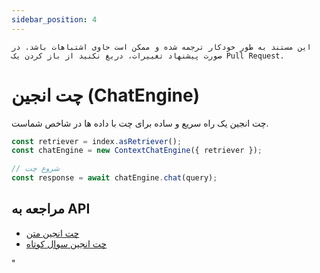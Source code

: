 ```yaml
---
sidebar_position: 4
---
```


`این مستند به طور خودکار ترجمه شده و ممکن است حاوی اشتباهات باشد. در صورت پیشنهاد تغییرات، دریغ نکنید از باز کردن یک Pull Request.`

# چت انجین (ChatEngine)

چت انجین یک راه سریع و ساده برای چت با داده ها در شاخص شماست.

```typescript
const retriever = index.asRetriever();
const chatEngine = new ContextChatEngine({ retriever });

// شروع چت
const response = await chatEngine.chat(query);
```

## مراجعه به API

- [چت انجین متن](../../api/classes/ContextChatEngine.md)
- [چت انجین سوال کوتاه](../../api/classes/ContextChatEngine.md)

"
